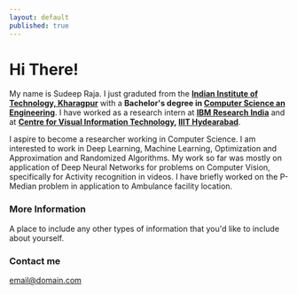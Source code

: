 ```yaml
---
layout: default
published: true
---
```


# Hi There!
My name is Sudeep Raja. I just graduted from the **[Indian Institute of Technology, Kharagpur](http://www.iitkgp.ac.in/)** with a **Bachelor's degree in [Computer Science an Engineering](http://cse.iitkgp.ac.in/)**. I have worked as a research intern at **[IBM Research India](http://www.research.ibm.com/labs/india/)** and at **[Centre for Visual Information Technology](https://cvit.iiit.ac.in/), [IIIT Hydearabad](https://www.iiit.ac.in/)**.

I aspire to become a researcher working in Computer Science. I am interested to work in Deep Learning, Machine Learning, Optimization and Approximation and Randomized Algorithms. My work so far was mostly on application of Deep Neural Networks for problems on Computer Vision, specifically for Activity recognition in videos. I have briefly worked on the P-Median problem in application to Ambulance facility location. 

### More Information

A place to include any other types of information that you'd like to include about yourself.

### Contact me

[email@domain.com](mailto:email@domain.com)
